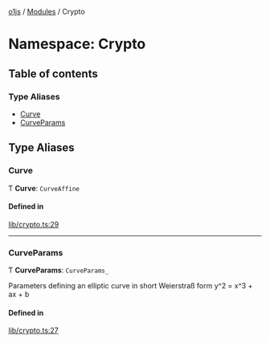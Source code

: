 [o1js](../README.md) / [Modules](../modules.md) / Crypto

# Namespace: Crypto

## Table of contents

### Type Aliases

- [Curve](Crypto.md#curve)
- [CurveParams](Crypto.md#curveparams)

## Type Aliases

### Curve

Ƭ **Curve**: `CurveAffine`

#### Defined in

[lib/crypto.ts:29](https://github.com/o1-labs/o1js/blob/659a59e/src/lib/crypto.ts#L29)

___

### CurveParams

Ƭ **CurveParams**: `CurveParams_`

Parameters defining an elliptic curve in short Weierstraß form
y^2 = x^3 + ax + b

#### Defined in

[lib/crypto.ts:27](https://github.com/o1-labs/o1js/blob/659a59e/src/lib/crypto.ts#L27)
